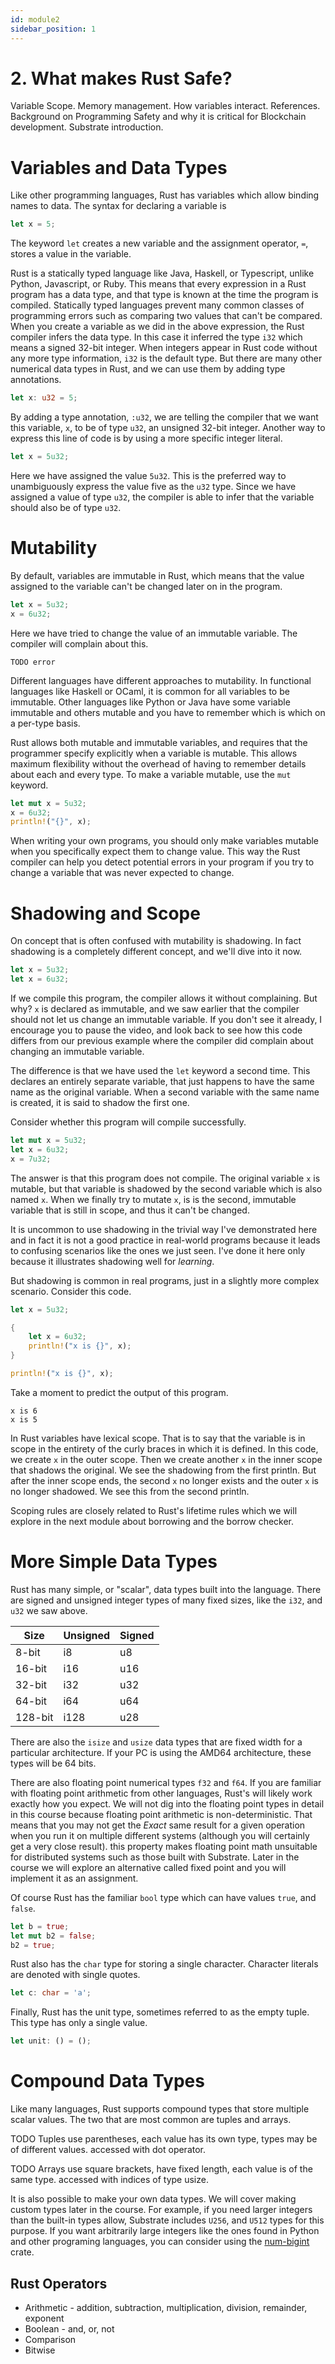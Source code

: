 ```yaml
---
id: module2
sidebar_position: 1
---
```


# 2. What makes Rust Safe?

Variable Scope. Memory management. How variables interact. References. Background on Programming Safety and why it is critical for Blockchain development. Substrate introduction.

# Variables and Data Types

Like other programming languages, Rust has variables which allow binding names to data. The syntax for declaring a variable is

```rust
let x = 5;
```

The keyword `let` creates a new variable and the assignment operator, `=`, stores a value in the variable.

Rust is a statically typed language like Java, Haskell, or Typescript, unlike Python, Javascript, or Ruby. This means that every expression in a Rust program has a data type, and that type is known at the time the program is compiled. Statically typed languages prevent many common classes of programming errors such as comparing two values that can't be compared. When you create a variable as we did in the above expression, the Rust compiler infers the data type. In this case it inferred the type `i32` which means a signed 32-bit integer. When integers appear in Rust code without any more type information, `i32` is the default type. But there are many other numerical data types in Rust, and we can use them by adding type annotations.

```rust
let x: u32 = 5;
```

By adding a type annotation, `:u32`, we are telling the compiler that we want this variable, `x`, to be of type `u32`, an unsigned 32-bit integer. Another way to express this line of code is by using a more specific integer literal.

```rust
let x = 5u32;
```

Here we have assigned the value `5u32`. This is the preferred way to unambiguously express the value five as the `u32` type. Since we have assigned a value of type `u32`, the compiler is able to infer that the variable should also be of type `u32`.



# Mutability

By default, variables are immutable in Rust, which means that the value assigned to the variable can't be changed later on in the program.

```rust
let x = 5u32;
x = 6u32;
```

Here we have tried to change the value of an immutable variable. The compiler will complain about this.

```
TODO error
```

Different languages have different approaches to mutability. In functional languages like Haskell or OCaml, it is common for all variables to be immutable. Other languages like Python or Java have some variable immutable and others mutable and you have to remember which is which on a per-type basis.

Rust allows both mutable and immutable variables, and requires that the programmer specify explicitly when a variable is mutable. This allows maximum flexibility without the overhead of having to remember details about each and every type. To make a variable mutable, use the `mut` keyword.

```rust
let mut x = 5u32;
x = 6u32;
println!("{}", x);
```

When writing your own programs, you should only make variables mutable when you specifically expect them to change value. This way the Rust compiler can help you detect potential errors in your program if you try to change a variable that was never expected to change.

# Shadowing and Scope

On concept that is often confused with mutability is shadowing. In fact shadowing is a completely different concept, and we'll dive into it now.

```rust
let x = 5u32;
let x = 6u32;
```

If we compile this program, the compiler allows it without complaining. But why? `x` is declared as immutable, and we saw earlier that the compiler should not let us change an immutable variable. If you don't see it already, I encourage you to pause the video, and look back to see how this code differs from our previous example where the compiler did complain about changing an immutable variable.

<!--pause for a second for learners to consider -->

The difference is that we have used the `let` keyword a second time. This declares an entirely separate variable, that just happens to have the same name as the original variable. When a second variable with the same name is created, it is said to shadow the first one.

Consider whether this program will compile successfully.

```rust
let mut x = 5u32;
let x = 6u32;
x = 7u32;
```

<!-- pause -->

The answer is that this program does not compile. The original variable `x` is mutable, but that variable is shadowed by the second variable which is also named `x`. When we finally try to mutate `x`, is is the second, immutable variable that is still in scope, and thus it can't be changed.

It is uncommon to use shadowing in the trivial way I've demonstrated here and in fact it is not a good practice in real-world programs because it leads to confusing scenarios like the ones we just seen. I've done it here only because it illustrates shadowing well for _learning_. 

But shadowing is common in real programs, just in a slightly more complex scenario. Consider this code.

```rust
let x = 5u32;

{
    let x = 6u32;
    println!("x is {}", x);
}

println!("x is {}", x);
```

Take a moment to predict the output of this program.

```
x is 6
x is 5
```

In Rust variables have lexical scope. That is to say that the variable is in scope in the entirety of the curly braces in which it is defined. In this code, we create `x` in the outer scope. Then we create another `x` in the inner scope that shadows the original. We see the shadowing from the first println. But after the inner scope ends, the second `x` no longer exists and the outer `x` is no longer shadowed. We see this from the second println.

Scoping rules are closely related to Rust's lifetime rules which we will explore in the next module about borrowing and the borrow checker.


# More Simple Data Types

Rust has many simple, or "scalar", data types built into the language. There are signed and unsigned integer types of many fixed sizes, like the `i32`, and `u32` we saw above.

| Size | Unsigned | Signed |
| ---- | ----- | ----- |
| 8-bit| i8 | u8 |
| 16-bit | i16 | u16 |
| 32-bit | i32 | u32 |
| 64-bit | i64 | u64 |
| 128-bit | i128 | u28 |

There are also the `isize` and `usize` data types that are fixed width for a particular architecture. If your PC is using the AMD64 architecture, these types will be 64 bits.

There are also floating point numerical types `f32` and `f64`. If you are familiar with floating point arithmetic from other languages, Rust's will likely work exactly how you expect. We will not dig into the floating point types in detail in this course because floating point arithmetic is non-deterministic. That means that you may not get the _Exact_ same result for a given operation when you run it on multiple different systems (although you will certainly get a very close result). this property makes floating point math unsuitable for distributed systems such as those built with Substrate. Later in the course we will explore an alternative called fixed point and you will implement it as an assignment.

Of course Rust has the familiar `bool` type which can have values `true`, and `false`.

```rust
let b = true;
let mut b2 = false;
b2 = true;
```

Rust also has the `char` type for storing a single character. Character literals are denoted with single quotes.

```rust
let c: char = 'a';
```

Finally, Rust has the unit type, sometimes referred to as the empty tuple. This type has only a single value.

```rust
let unit: () = ();
```

# Compound Data Types

Like many languages, Rust supports compound types that store multiple scalar values. The two that are most common are tuples and arrays.

TODO Tuples use parentheses, each value has its own type, types may be of different values. accessed with dot operator.

TODO Arrays use square brackets, have fixed length, each value is of the same type. accessed with indices of type usize.

It is also possible to make your own data types. We will cover making custom types later in the course. For example, if you need larger integers than the built-in types allow, Substrate includes `U256`, and `U512` types for this purpose. If you want arbitrarily large integers like the ones found in Python and other programing languages, you can consider using the [num-bigint](https://crates.io/crates/num-bigint) crate.

## Rust Operators

- Arithmetic - addition, subtraction, multiplication, division, remainder, exponent
- Boolean - and, or, not
- Comparison
- Bitwise

